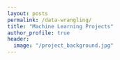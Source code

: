 ```yaml
---
layout: posts
permalink: /data-wrangling/
title: "Machine Learning Projects"
author_profile: true
header:
  image: "/project_background.jpg"
---
```

